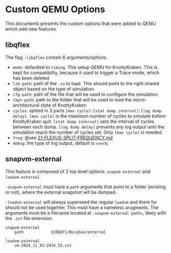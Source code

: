 Custom QEMU Options
===================

This documents presents the custom options that were added to QEMU which add new features.

## libqflex
The flag `-libqflex` contain 6 arguments/options.

* `mode`: defaulted to `timing`. This setup QEMU for KnottyKraken. This is kept for compatibility, because it used to trigger a Trace mode, which has been deleted
* `lib-path`: path of the `.so` to load. This should point to the right shared object based on the type of simulation.
* `cfg-path`: path of the file that will be used to configure the simulation.
* `ckpt-path`: path to the folder that will be used to load the micro-architectural state of KnottyKraken
* `cycles`: splited in 3 parts `[max cycle]:[stat dump interval]:[log dump delay]`. `[max cycle]` is the maximum number of cycles to simulate before KnottyKraken quit. `[stat dump interval]` sets the interval of cycles between each dump. `[log dump delay]` prevents any log output until the simulation reach the number of cycles set. Only `[max cycle]` is needed.
* `freq`: @see [21-FLEXUS-SPLIT-FREQUENCY.md](./21-FLEXUS-SPLIT-FREQUENCY.md)
* `debug`: the type of log output, default is `vverb`;


## snapvm-external
This feature is composed of 2 top level options: `snapvm-external` and `loadvm-external`.

`-snapvm-external` must have a `path` arguments that point to a folder (existing or not), where the external snapshot will be dumped.

`-loadvm-external` will always superseed the regular `loadvm` and there for should not be used togehter. This must have a nameless arugments. The arguments must be a filename located at `-snapvm-external path=`, likely with the `.zst` file extension.

```
snapvm-external
    path            ${ROOT}/Busybox/external

loadvm-external
    vm-2024_11_03-2034_52.zst
```

